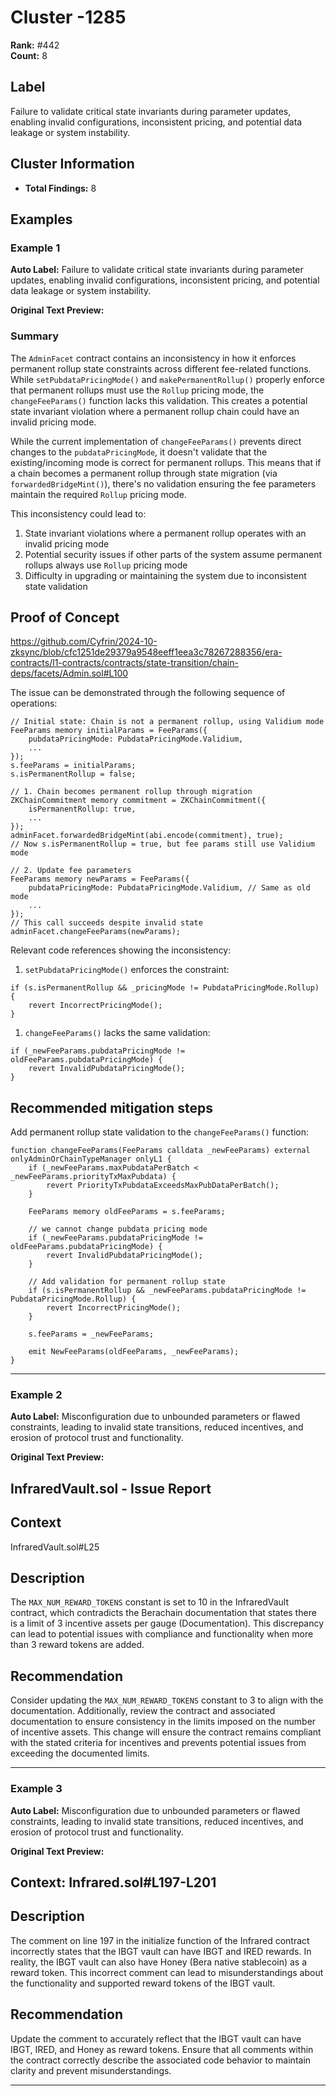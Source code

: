 # Cluster -1285

**Rank:** #442  
**Count:** 8  

## Label
Failure to validate critical state invariants during parameter updates, enabling invalid configurations, inconsistent pricing, and potential data leakage or system instability.

## Cluster Information
- **Total Findings:** 8

## Examples

### Example 1

**Auto Label:** Failure to validate critical state invariants during parameter updates, enabling invalid configurations, inconsistent pricing, and potential data leakage or system instability.  

**Original Text Preview:**

### Summary

The `AdminFacet` contract contains an inconsistency in how it enforces permanent rollup state constraints across different fee-related functions. While `setPubdataPricingMode()` and `makePermanentRollup()` properly enforce that permanent rollups must use the `Rollup` pricing mode, the `changeFeeParams()` function lacks this validation. This creates a potential state invariant violation where a permanent rollup chain could have an invalid pricing mode.

While the current implementation of `changeFeeParams()` prevents direct changes to the `pubdataPricingMode`, it doesn't validate that the existing/incoming mode is correct for permanent rollups. This means that if a chain becomes a permanent rollup through state migration (via `forwardedBridgeMint()`), there's no validation ensuring the fee parameters maintain the required `Rollup` pricing mode.

This inconsistency could lead to:

1. State invariant violations where a permanent rollup operates with an invalid pricing mode
2. Potential security issues if other parts of the system assume permanent rollups always use `Rollup` pricing mode
3. Difficulty in upgrading or maintaining the system due to inconsistent state validation

## Proof of Concept

<https://github.com/Cyfrin/2024-10-zksync/blob/cfc1251de29379a9548eeff1eea3c78267288356/era-contracts/l1-contracts/contracts/state-transition/chain-deps/facets/Admin.sol#L100>

The issue can be demonstrated through the following sequence of operations:

```solidity
// Initial state: Chain is not a permanent rollup, using Validium mode
FeeParams memory initialParams = FeeParams({
    pubdataPricingMode: PubdataPricingMode.Validium,
    ...
});
s.feeParams = initialParams;
s.isPermanentRollup = false;

// 1. Chain becomes permanent rollup through migration
ZKChainCommitment memory commitment = ZKChainCommitment({
    isPermanentRollup: true,
    ...
});
adminFacet.forwardedBridgeMint(abi.encode(commitment), true);
// Now s.isPermanentRollup = true, but fee params still use Validium mode

// 2. Update fee parameters
FeeParams memory newParams = FeeParams({
    pubdataPricingMode: PubdataPricingMode.Validium, // Same as old mode
    ...
});
// This call succeeds despite invalid state
adminFacet.changeFeeParams(newParams);
```

Relevant code references showing the inconsistency:

1. `setPubdataPricingMode()` enforces the constraint:

```solidity
if (s.isPermanentRollup && _pricingMode != PubdataPricingMode.Rollup) {
    revert IncorrectPricingMode();
}
```

1. `changeFeeParams()` lacks the same validation:

```solidity
if (_newFeeParams.pubdataPricingMode != oldFeeParams.pubdataPricingMode) {
    revert InvalidPubdataPricingMode();
}
```

## Recommended mitigation steps

Add permanent rollup state validation to the `changeFeeParams()` function:

```solidity
function changeFeeParams(FeeParams calldata _newFeeParams) external onlyAdminOrChainTypeManager onlyL1 {
    if (_newFeeParams.maxPubdataPerBatch < _newFeeParams.priorityTxMaxPubdata) {
        revert PriorityTxPubdataExceedsMaxPubDataPerBatch();
    }

    FeeParams memory oldFeeParams = s.feeParams;

    // we cannot change pubdata pricing mode
    if (_newFeeParams.pubdataPricingMode != oldFeeParams.pubdataPricingMode) {
        revert InvalidPubdataPricingMode();
    }

    // Add validation for permanent rollup state
    if (s.isPermanentRollup && _newFeeParams.pubdataPricingMode != PubdataPricingMode.Rollup) {
        revert IncorrectPricingMode();
    }

    s.feeParams = _newFeeParams;

    emit NewFeeParams(oldFeeParams, _newFeeParams);
}
```

---
### Example 2

**Auto Label:** Misconfiguration due to unbounded parameters or flawed constraints, leading to invalid state transitions, reduced incentives, and erosion of protocol trust and functionality.  

**Original Text Preview:**

## InfraredVault.sol - Issue Report

## Context
InfraredVault.sol#L25

## Description
The `MAX_NUM_REWARD_TOKENS` constant is set to 10 in the InfraredVault contract, which contradicts the Berachain documentation that states there is a limit of 3 incentive assets per gauge (Documentation). This discrepancy can lead to potential issues with compliance and functionality when more than 3 reward tokens are added.

## Recommendation
Consider updating the `MAX_NUM_REWARD_TOKENS` constant to 3 to align with the documentation. Additionally, review the contract and associated documentation to ensure consistency in the limits imposed on the number of incentive assets. This change will ensure the contract remains compliant with the stated criteria for incentives and prevents potential issues from exceeding the documented limits.

---
### Example 3

**Auto Label:** Misconfiguration due to unbounded parameters or flawed constraints, leading to invalid state transitions, reduced incentives, and erosion of protocol trust and functionality.  

**Original Text Preview:**

## Context: Infrared.sol#L197-L201

## Description
The comment on line 197 in the initialize function of the Infrared contract incorrectly states that the IBGT vault can have IBGT and IRED rewards. In reality, the IBGT vault can also have Honey (Bera native stablecoin) as a reward token. This incorrect comment can lead to misunderstandings about the functionality and supported reward tokens of the IBGT vault.

## Recommendation
Update the comment to accurately reflect that the IBGT vault can have IBGT, IRED, and Honey as reward tokens. Ensure that all comments within the contract correctly describe the associated code behavior to maintain clarity and prevent misunderstandings.

---
